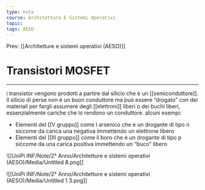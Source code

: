 ```yaml
---
type: nota
course: Architettura E Sistemi Operativi
topic: 
tags: AESO
---
```


Prev: [[Architetture e sistemi operativi (AESO)]]

# Transistori MOSFET
---

i transistor vengono prodotti a partire dal silicio che è un [[semiconduttore]]. Il silicio di perse non è un buon conduttore ma può essere “drogato” con dei materiali per fargli assumere degli [[elettroni]] liberi o dei buchi liberi, essenzialmente cariche che lo rendono un conduttore. alcuni esempi:

- Elementi del [[V gruppo]] come l arsenico che è un drogante di tipo n siccome da carica una negativa immettendo un elettrone libero
- Elementi del [[III gruppo]] come il boro che è un drogante di tipo p siccome da una carica positiva immettendo un “buco” libero

![[UniPi INF/Note/2° Anno/Architetture e sistemi operativi (AESO)/Media/Untitled 8.png]]

![[UniPi INF/Note/2° Anno/Architetture e sistemi operativi (AESO)/Media/Untitled 1 3.png]]

